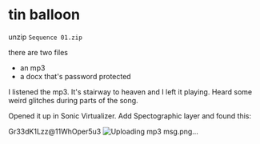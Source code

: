 # tin balloon

unzip `Sequence 01.zip`

there are two files 
- an mp3
- a docx that's password protected

I listened the mp3. It's stairway to heaven and I left it playing. Heard some weird glitches during parts of the song.

Opened it up in Sonic Virtualizer. Add Spectographic layer and found this:

Gr33dK1Lzz@11WhOper5u3
![Uploading mp3 msg.png…]()
